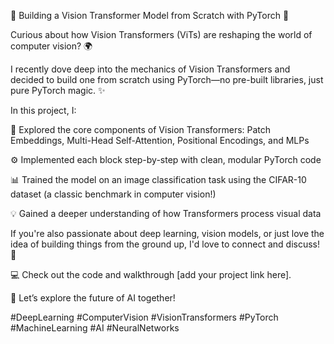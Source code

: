 🚀 Building a Vision Transformer Model from Scratch with PyTorch 🎯

Curious about how Vision Transformers (ViTs) are reshaping the world of computer vision? 🌍

 I recently dove deep into the mechanics of Vision Transformers and decided to build one from scratch using PyTorch—no pre-built libraries, just pure PyTorch magic. ✨

In this project, I:

 🔎 Explored the core components of Vision Transformers: Patch Embeddings, Multi-Head Self-Attention, Positional Encodings, and MLPs

 ⚙️ Implemented each block step-by-step with clean, modular PyTorch code

 📊 Trained the model on an image classification task using the CIFAR-10 dataset (a classic benchmark in computer vision!)

 💡 Gained a deeper understanding of how Transformers process visual data

If you're also passionate about deep learning, vision models, or just love the idea of building things from the ground up, I'd love to connect and discuss! 💬

💻 Check out the code and walkthrough [add your project link here].

 🔗 Let’s explore the future of AI together!

#DeepLearning #ComputerVision #VisionTransformers #PyTorch #MachineLearning #AI #NeuralNetworks
